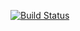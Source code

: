 [![Build Status](https://travis-ci.com/xiantank/recommend.svg?token=YStnRWVMF3eEY9ymwLWK&branch=master)](https://travis-ci.com/xiantank/recommend)